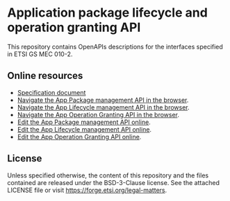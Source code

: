 # Application package lifecycle and operation granting API

This repository contains OpenAPIs descriptions for the interfaces specified in ETSI GS MEC 010-2.

## Online resources

* [Specification document](https://www.etsi.org/deliver/etsi_gs/MEC/001_099/01002/02.01.01_60/gs_MEC01002v020101p.pdf)
* [Navigate the App Package management API in the browser](https://forge.etsi.org/swagger/ui/?url=https://forge.etsi.org/rep/mec/gs010-2-app-pkg-lcm-api/raw/v2.1.1/MEC010-2_AppPkgMgmt.yaml).
* [Navigate the App Lifecycle management API in the browser](https://forge.etsi.org/swagger/ui/?url=https://forge.etsi.org/rep/mec/gs010-2-app-pkg-lcm-api/raw/v2.1.1/MEC010-2_AppLcm.yaml).
* [Navigate the App Operation Granting API in the browser](https://forge.etsi.org/swagger/ui/?url=https://forge.etsi.org/rep/mec/gs010-2-app-pkg-lcm-api/raw/v2.1.1/MEC010-2_AppGrant.yaml).
* [Edit the App Package management API online](https://forge.etsi.org/swagger/editor/?url=https://forge.etsi.org/rep/mec/gs010-2-app-pkg-lcm-api/raw/v2.1.1/MEC010-2_AppPkgMgmt.yaml).
* [Edit the App Lifecycle management API online](https://forge.etsi.org/swagger/editor/?url=https://forge.etsi.org/rep/mec/gs010-2-app-pkg-lcm-api/raw/v2.1.1/MEC010-2_AppLcm.yaml).
* [Edit the App Operation Granting API online](https://forge.etsi.org/swagger/editor/?url=https://forge.etsi.org/rep/mec/gs010-2-app-pkg-lcm-api/raw/v2.1.1/MEC010-2_AppGrant.yaml).

## License 

Unless specified otherwise, the content of this repository and the files contained are released under the BSD-3-Clause license.
See the attached LICENSE file or visit https://forge.etsi.org/legal-matters.


